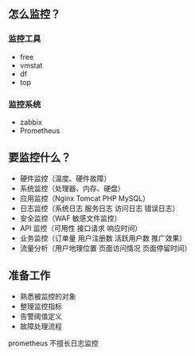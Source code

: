 ## 怎么监控？
### 监控工具
- free
- vmstat
- df
- top

### 监控系统
- zabbix
- Prometheus

## 要监控什么？
- 硬件监控（温度、硬件故障）
- 系统监控（处理器、内存、硬盘）
- 应用监控（Nginx Tomcat PHP MySQL）
- 日志监控（系统日志 服务日志 访问日志 错误日志）
- 安全监控（WAF 敏感文件监控）
- API 监控（可用性 接口请求 响应时间）
- 业务监控（订单量 用户注册数 活跃用户数 推广效果）
- 流量分析（用户地理位置 页面访问情况 页面停留时间）

## 准备工作
- 熟悉被监控的对象
- 整理监控指标
- 告警阈值定义
- 故障处理流程

 prometheus 不擅长日志监控